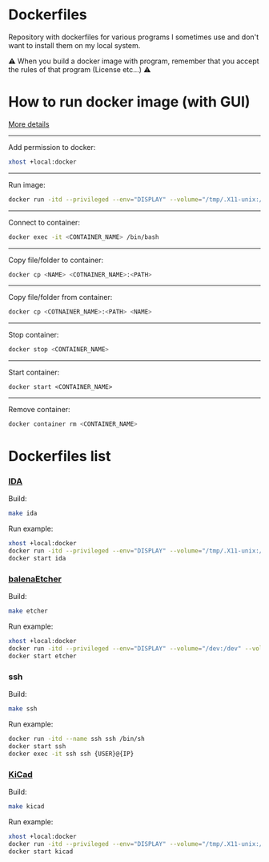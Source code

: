 # Dockerfiles
Repository with dockerfiles for various programs I sometimes use and don't want to install them on my local system.

:warning: When you build a docker image with program, remember that you accept the rules of that program (License etc...) :warning:

# How to run docker image (with GUI)

[More details](https://gist.github.com/MarcinZukowski/ecea29823907df3386c2cac7b56e0385)

---
Add permission to docker:

```sh
xhost +local:docker
```
---
Run image:

```sh
docker run -itd --privileged --env="DISPLAY" --volume="/tmp/.X11-unix:/tmp/.X11-unix:rw" --name <CONTAINER_NAME> <IMAGE_NAME>
```
---
Connect to container:

```sh
docker exec -it <CONTAINER_NAME> /bin/bash
```
---
Copy file/folder to container:

```sh
docker cp <NAME> <COTNAINER_NAME>:<PATH>
```
---
Copy file/folder from container:

```sh
docker cp <COTNAINER_NAME>:<PATH> <NAME>
```
---
Stop container:

```sh
docker stop <CONTAINER_NAME>
```

---
Start container:

```
docker start <CONTAINER_NAME>
```
---
Remove container:

```sh
docker container rm <CONTAINER_NAME>
```

# Dockerfiles list

### [IDA](https://hex-rays.com/ida-free/)

Build:

```sh
make ida
```

Run example:

```sh
xhost +local:docker
docker run -itd --privileged --env="DISPLAY" --volume="/tmp/.X11-unix:/tmp/.X11-unix:rw" --name ida ida ida64
docker start ida
```

### [balenaEtcher](https://etcher.balena.io)

Build:

```sh
make etcher
```

Run example:

```sh
xhost +local:docker
docker run -itd --privileged --env="DISPLAY" --volume="/dev:/dev" --volume="/tmp/.X11-unix:/tmp/.X11-unix:rw" --name etcher etcher /ws/etcher.AppImage
docker start etcher
```

### ssh

Build:

```sh
make ssh
```

Run example:

```sh
docker run -itd --name ssh ssh /bin/sh
docker start ssh
docker exec -it ssh ssh {USER}@{IP}
```

### [KiCad](https://www.kicad.org/)

Build:

```sh
make kicad
```

Run example:

```sh
xhost +local:docker
docker run -itd --privileged --env="DISPLAY" --volume="/tmp/.X11-unix:/tmp/.X11-unix:rw" --name kicad kicad kicad
docker start kicad
```

